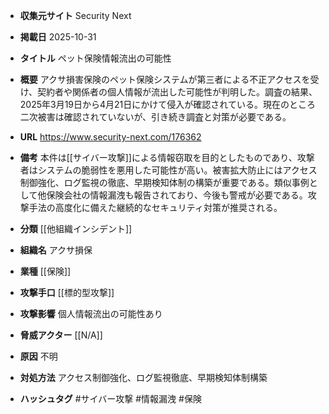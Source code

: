 - **収集元サイト**
Security Next

- **掲載日**
2025-10-31

- **タイトル**
ペット保険情報流出の可能性

- **概要**
アクサ損害保険のペット保険システムが第三者による不正アクセスを受け、契約者や関係者の個人情報が流出した可能性が判明した。調査の結果、2025年3月19日から4月21日にかけて侵入が確認されている。現在のところ二次被害は確認されていないが、引き続き調査と対策が必要である。

- **URL**
https://www.security-next.com/176362

- **備考**
本件は[[サイバー攻撃]]による情報窃取を目的としたものであり、攻撃者はシステムの脆弱性を悪用した可能性が高い。被害拡大防止にはアクセス制御強化、ログ監視の徹底、早期検知体制の構築が重要である。類似事例として他保険会社の情報漏洩も報告されており、今後も警戒が必要である。攻撃手法の高度化に備えた継続的なセキュリティ対策が推奨される。

- **分類**
[[他組織インシデント]]

- **組織名**
アクサ損保

- **業種**
[[保険]]

- **攻撃手口**
[[標的型攻撃]]

- **攻撃影響**
個人情報流出の可能性あり

- **脅威アクター**
[[N/A]]

- **原因**
不明

- **対処方法**
アクセス制御強化、ログ監視徹底、早期検知体制構築

- **ハッシュタグ**
#サイバー攻撃 #情報漏洩 #保険
